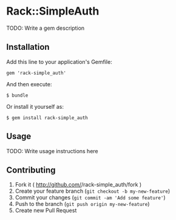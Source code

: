 # Rack::SimpleAuth

TODO: Write a gem description

## Installation

Add this line to your application's Gemfile:

    gem 'rack-simple_auth'

And then execute:

    $ bundle

Or install it yourself as:

    $ gem install rack-simple_auth

## Usage

TODO: Write usage instructions here

## Contributing

1. Fork it ( http://github.com/<my-github-username>/rack-simple_auth/fork )
2. Create your feature branch (`git checkout -b my-new-feature`)
3. Commit your changes (`git commit -am 'Add some feature'`)
4. Push to the branch (`git push origin my-new-feature`)
5. Create new Pull Request
